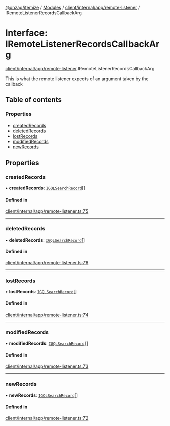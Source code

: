 [@onzag/itemize](../README.md) / [Modules](../modules.md) / [client/internal/app/remote-listener](../modules/client_internal_app_remote_listener.md) / IRemoteListenerRecordsCallbackArg

# Interface: IRemoteListenerRecordsCallbackArg

[client/internal/app/remote-listener](../modules/client_internal_app_remote_listener.md).IRemoteListenerRecordsCallbackArg

This is what the remote listener expects of an argument taken
by the callback

## Table of contents

### Properties

- [createdRecords](client_internal_app_remote_listener.IRemoteListenerRecordsCallbackArg.md#createdrecords)
- [deletedRecords](client_internal_app_remote_listener.IRemoteListenerRecordsCallbackArg.md#deletedrecords)
- [lostRecords](client_internal_app_remote_listener.IRemoteListenerRecordsCallbackArg.md#lostrecords)
- [modifiedRecords](client_internal_app_remote_listener.IRemoteListenerRecordsCallbackArg.md#modifiedrecords)
- [newRecords](client_internal_app_remote_listener.IRemoteListenerRecordsCallbackArg.md#newrecords)

## Properties

### createdRecords

• **createdRecords**: [`IGQLSearchRecord`](gql_querier.IGQLSearchRecord.md)[]

#### Defined in

[client/internal/app/remote-listener.ts:75](https://github.com/onzag/itemize/blob/f2db74a5/client/internal/app/remote-listener.ts#L75)

___

### deletedRecords

• **deletedRecords**: [`IGQLSearchRecord`](gql_querier.IGQLSearchRecord.md)[]

#### Defined in

[client/internal/app/remote-listener.ts:76](https://github.com/onzag/itemize/blob/f2db74a5/client/internal/app/remote-listener.ts#L76)

___

### lostRecords

• **lostRecords**: [`IGQLSearchRecord`](gql_querier.IGQLSearchRecord.md)[]

#### Defined in

[client/internal/app/remote-listener.ts:74](https://github.com/onzag/itemize/blob/f2db74a5/client/internal/app/remote-listener.ts#L74)

___

### modifiedRecords

• **modifiedRecords**: [`IGQLSearchRecord`](gql_querier.IGQLSearchRecord.md)[]

#### Defined in

[client/internal/app/remote-listener.ts:73](https://github.com/onzag/itemize/blob/f2db74a5/client/internal/app/remote-listener.ts#L73)

___

### newRecords

• **newRecords**: [`IGQLSearchRecord`](gql_querier.IGQLSearchRecord.md)[]

#### Defined in

[client/internal/app/remote-listener.ts:72](https://github.com/onzag/itemize/blob/f2db74a5/client/internal/app/remote-listener.ts#L72)
